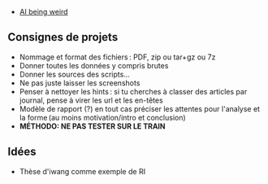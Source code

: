   - [AI being weird](https://docs.google.com/spreadsheets/u/1/d/e/2PACX-1vRPiprOaC3HsCf5Tuum8bRfzYUiKLRqJmbOoC-32JorNdfyTiRRsR7Ea5eWtvsWzuxo8bjOxCG84dAg/pubhtml)
  
  
## Consignes de projets

- Nommage et format des fichiers : PDF, zip ou tar+gz ou 7z
- Donner toutes les données y compris brutes
- Donner les sources des scripts…
- Ne pas juste laisser les screenshots
- Penser à nettoyer les hints : si tu cherches à classer des articles par journal, pense à virer les url et les en-têtes
- Modèle de rapport (?) en tout cas préciser les attentes pour l'analyse et la forme (au moins motivation/intro et conclusion)
- **MÉTHODO: NE PAS TESTER SUR LE TRAIN**

## Idées

- Thèse d'iwang comme exemple de RI
